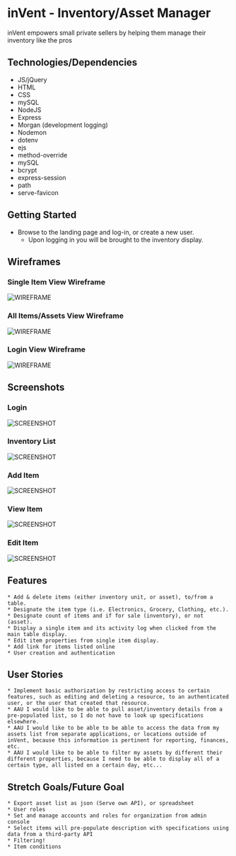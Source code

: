# inVent - Inventory/Asset Manager

inVent empowers small private sellers by helping them manage their inventory like the pros

## Technologies/Dependencies

* JS/jQuery
* HTML
* CSS
* mySQL
* NodeJS
* Express
* Morgan (development logging)
* Nodemon
* dotenv
* ejs
* method-override
* mySQL
* bcrypt
* express-session
* path
* serve-favicon

## Getting Started

* Browse to the landing page and log-in, or create a new user.
  * Upon logging in you will be brought to the inventory display.

## Wireframes

### Single Item View Wireframe

![WIREFRAME](./public/images/projectWeek2ItemShowViewWireframe.png "wireframe")

### All Items/Assets View Wireframe

![WIREFRAME](./public/images/projectWeek2LoggedinWireframe.png "wireframe")

### Login View Wireframe

![WIREFRAME](./public/images/project2SigninWireframe.png "wireframe")

## Screenshots

### Login

![SCREENSHOT](./public/images/loginSs.png "screenshot")

### Inventory List

![SCREENSHOT](./public/images/inventoryViewSs.png "screenshot")

### Add Item

![SCREENSHOT](./public/images/addItemViewSs.png "screenshot")

### View Item

![SCREENSHOT](./public/images/itemShowViewSs.png "screenshot")

### Edit Item

![SCREENSHOT](./public/images/editItemSs.png "screenshot")

## Features

    * Add & delete items (either inventory unit, or asset), to/from a table.
    * Designate the item type (i.e. Electronics, Grocery, Clothing, etc.).
    * Designate count of items and if for sale (inventory), or not (asset).
    * Display a single item and its activity log when clicked from the main table display.
    * Edit item properties from single item display.
    * Add link for items listed online
    * User creation and authentication 

## User Stories

    * Implement basic authorization by restricting access to certain features, such as editing and deleting a resource, to an authenticated user, or the user that created that resource.
    * AAU I would like to be able to pull asset/inventory details from a pre-populated list, so I do not have to look up specifications elsewhere.
    * AAU I would like to be able to be able to access the data from my assets list from separate applications, or locations outside of inVent, because this information is pertinent for reporting, finances, etc.
    * AAU I would like to be able to filter my assets by different their different properties, because I need to be able to display all of a certain type, all listed on a certain day, etc...

## Stretch Goals/Future Goal

    * Export asset list as json (Serve own API), or spreadsheet
    * User roles
    * Set and manage accounts and roles for organization from admin console
    * Select items will pre-populate description with specifications using data from a third-party API  
    * Filtering!
    * Item conditions
